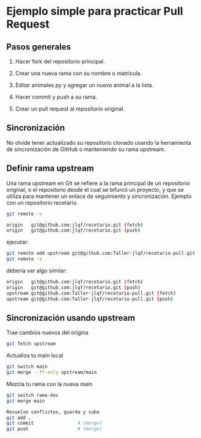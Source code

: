 # Ejemplo simple para practicar Pull Request

## Pasos generales

1. Hacer fork del repositorio principal.

2. Crear una nueva rama con su nombre o matrícula.

3. Editar animales.py y agregar un nuevo animal a la lista.

4. Hacer commit y push a su rama.

5. Crear un pull request al repositorio original.


## Sincronización


No olvide tener actualizado su repositorio clonado usando la herramienta de sincronización de GitHub o manteniendo su rama upstream.

## Definir rama upstream

Una rama upstream en Git se refiere a la rama principal de un repositorio original, o el repositorio desde el cual se bifurcó un proyecto, y que se utiliza para mantener un enlace de seguimiento y sincronización.  Ejemplo con un repositorio recetario.

```bash
git remote -v
```

```bash
origin   git@github.com:jlqf/recetario.git (fetch)
origin   git@github.com:jlqf/recetario.git (push)
```

ejecutar:

```bash
git remote add upstream git@github.com:Taller-jlqf/recetario-pull.git
git remote -v
```

debería ver algo similar:

```bash
origin   git@github.com:jlqf/recetario.git (fetch)
origin   git@github.com:jlqf/recetario.git (push)
upstream git@github.com:Taller-jlqf/recetario-pull.git (fetch)
upstream git@github.com:Taller-jlqf/recetario-pull.git (push)
```

## Sincronización usando upstream


Trae cambios nuevos del origina

```bash
git fetch upstream
```
Actualiza tu main local
```bash
git switch main
git merge --ff-only upstream/main
```

Mezcla tu rama con la nueva main
```bash
git switch rama-dev
git merge main
```
```bash
Resuelve conflictos, guarda y sube
git add .
git commit                # (merge) 
git push                  # (merge)
```


